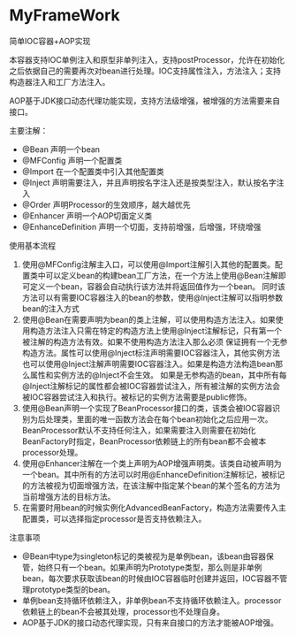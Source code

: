 # MyFrameWork

简单IOC容器+AOP实现

本容器支持IOC单例注入和原型非单列注入，支持postProcessor，允许在初始化之后依据自己的需要再次对bean进行处理。IOC支持属性注入，方法注入；支持构造器注入和工厂方法注入。

AOP基于JDK接口动态代理功能实现，支持方法级增强，被增强的方法需要来自接口。

主要注解：
- @Bean 声明一个bean
- @MFConfig 声明一个配置类
- @Import 在一个配置类中引入其他配置类
- @Inject 声明需要注入，并且声明按名字注入还是按类型注入，默认按名字注入
- @Order 声明Processor的生效顺序，越大越优先
- @Enhancer 声明一个AOP切面定义类
- @EnhanceDefinition 声明一个切面，支持前增强，后增强，环绕增强

使用基本流程
1. 使用@MFConfig注解主入口，可以使用@Import注解引入其他的配置类。配置类中可以定义bean的构建bean工厂方法，在一个方法上使用@Bean注解即可定义一个bean，容器会自动执行该方法并将返回值作为一个bean。
同时该方法可以有需要IOC容器注入的bean的参数，使用@Inject注解可以指明参数bean的注入方式
2. 使用@Bean在需要声明为bean的类上注解，可以使用构造方法注入。如果使用构造方法注入只需在特定的构造方法上使用@Inject注解标记，只有第一个被注解的构造方法有效。如果不使用构造方法注入那么必须
保证拥有一个无参构造方法。属性可以使用@Inject标注声明需要IOC容器注入，其他实例方法也可以使用@Inject注解声明需要IOC容器注入。如果是构造方法构造bean那么属性和实例方法的@Inject不会生效。
如果是无参构造的bean，其中所有每@Inject注解标记的属性都会被IOC容器尝试注入，所有被注解的实例方法会被IOC容器尝试注入和执行。被标记的实例方法需要是public修饰。
3. 使用@Bean声明一个实现了BeanProcessor接口的类，该类会被IOC容器识别为后处理类，里面的唯一函数方法会在每个bean初始化之后应用一次。BeanProcessor默认不支持任何注入，如果需要注入则需要在初始化BeanFactory时指定，BeanProcessor依赖链上的所有bean都不会被本processor处理。
4. 使用@Enhancer注解在一个类上声明为AOP增强声明类。该类自动被声明为一个bean。其中所有的方法可以时用@EnhanceDefinition注解标记，被标记的方法被视为切面增强方法，在该注解中指定某个bean的某个签名的方法为当前增强方法的目标方法。
5. 在需要时用bean的时候实例化AdvancedBeanFactory，构造方法需要传入主配置类，可以选择指定processor是否支持依赖注入。

注意事项
- @Bean中type为singleton标记的类被视为是单例bean，该bean由容器保管，始终只有一个bean。如果声明为Prototype类型，那么则是非单例bean，每次要求获取该bean的时候由IOC容器临时创建并返回，IOC容器不管理prototype类型的bean。
- 单例bean支持循环依赖注入，非单例bean不支持循环依赖注入。processor依赖链上的bean不会被其处理，processor也不处理自身。
- AOP基于JDK的接口动态代理实现，只有来自接口的方法才能被AOP增强。
